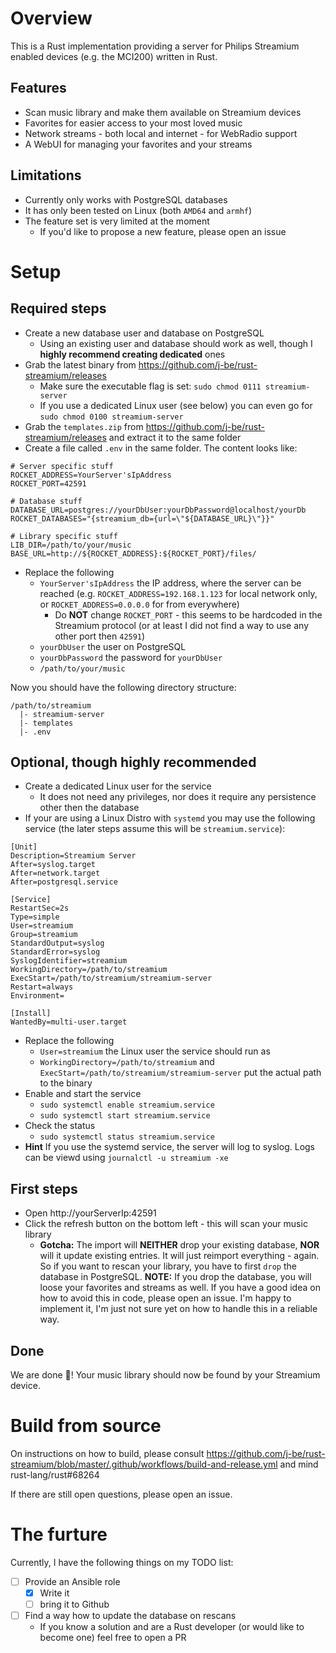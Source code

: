 # Overview

This is a Rust implementation providing a server for Philips Streamium enabled devices (e.g. the MCI200) written in Rust.

## Features

* Scan music library and make them available on Streamium devices
* Favorites for easier access to your most loved music
* Network streams - both local and internet - for WebRadio support
* A WebUI for managing your favorites and your streams

## Limitations

* Currently only works with PostgreSQL databases
* It has only been tested on Linux (both `AMD64` and `armhf`)
* The feature set is very limited at the moment
  * If you'd like to propose a new feature, please open an issue

# Setup

## Required steps

* Create a new database user and database on PostgreSQL
  * Using an existing user and database should work as well, though I **highly recommend creating dedicated** ones
* Grab the latest binary from https://github.com/j-be/rust-streamium/releases
  * Make sure the executable flag is set: `sudo chmod 0111 streamium-server`
  * If you use a dedicated Linux user (see below) you can even go for `sudo chmod 0100 streamium-server`
* Grab the `templates.zip` from https://github.com/j-be/rust-streamium/releases and extract it to the same folder
* Create a file called `.env` in the same folder. The content looks like:
```
# Server specific stuff
ROCKET_ADDRESS=YourServer'sIpAddress
ROCKET_PORT=42591

# Database stuff
DATABASE_URL=postgres://yourDbUser:yourDbPassword@localhost/yourDb
ROCKET_DATABASES="{streamium_db={url=\"${DATABASE_URL}\"}}"

# Library specific stuff
LIB_DIR=/path/to/your/music
BASE_URL=http://${ROCKET_ADDRESS}:${ROCKET_PORT}/files/
```
  * Replace the following
    * `YourServer'sIpAddress` the IP address, where the server can be reached (e.g. `ROCKET_ADDRESS=192.168.1.123` for local network only, or `ROCKET_ADDRESS=0.0.0.0` for from everywhere)
      * Do **NOT** change `ROCKET_PORT` - this seems to be hardcoded in the Streamium protocol (or at least I did not find a way to use any other port then `42591`)
    * `yourDbUser` the user on PostgreSQL
    * `yourDbPassword` the password for `yourDbUser`
    * `/path/to/your/music`

Now you should have the following directory structure:
```
/path/to/streamium
  |- streamium-server
  |- templates
  |- .env
```

## Optional, though highly recommended

* Create a dedicated Linux user for the service
  * It does not need any privileges, nor does it require any persistence other then the database
* If your are using a Linux Distro with `systemd` you may use the following service (the later steps assume this will be `streamium.service`):
```
[Unit]
Description=Streamium Server
After=syslog.target
After=network.target
After=postgresql.service

[Service]
RestartSec=2s
Type=simple
User=streamium
Group=streamium
StandardOutput=syslog
StandardError=syslog
SyslogIdentifier=streamium
WorkingDirectory=/path/to/streamium
ExecStart=/path/to/streamium/streamium-server
Restart=always
Environment=

[Install]
WantedBy=multi-user.target
```
  * Replace the following
    * `User=streamium` the Linux user the service should run as
    * `WorkingDirectory=/path/to/streamium` and `ExecStart=/path/to/streamium/streamium-server` put the actual path to the binary
  * Enable and start the service
    * `sudo systemctl enable streamium.service`
    * `sudo systemctl start streamium.service`
  * Check the status
    * `sudo systemctl status streamium.service`
* **Hint** If you use the systemd service, the server will log to syslog. Logs can be viewd using `journalctl -u streamium -xe`

## First steps

* Open http://yourServerIp:42591
* Click the refresh button on the bottom left - this will scan your music library
  * **Gotcha:** The import will **NEITHER** drop your existing database, **NOR** will it update existing entries. It will just reimport everything - again. So if you want to rescan your library, you have to first `drop` the database in PostgreSQL. **NOTE:** If you drop the database, you will loose your favorites and streams as well. If you have a good idea on how to avoid this in code, please open an issue. I'm happy to implement it, I'm just not sure yet on how to handle this in a reliable way.

## Done

We are done :beers:! Your music library should now be found by your Streamium device.

# Build from source

On instructions on how to build, please consult https://github.com/j-be/rust-streamium/blob/master/.github/workflows/build-and-release.yml and mind rust-lang/rust#68264

If there are still open questions, please open an issue.

# The furture

Currently, I have the following things on my TODO list:

* [ ] Provide an Ansible role
  * [x] Write it
  * [ ] bring it to Github
* [ ] Find a way how to update the database on rescans
  * If you know a solution and are a Rust developer (or would like to become one) feel free to open a PR

